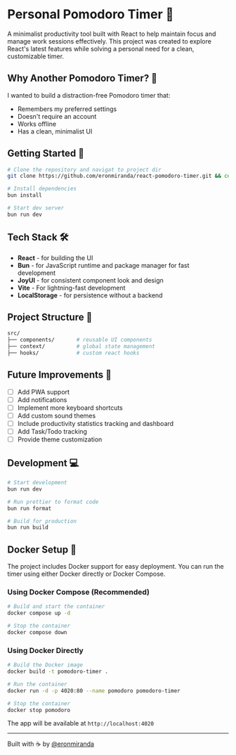 # Personal Pomodoro Timer 🍅

A minimalist productivity tool built with React to help maintain focus and manage work sessions effectively. This project was created to explore React's latest features while solving a personal need for a clean, customizable timer.

## Why Another Pomodoro Timer? 🤔

I wanted to build a distraction-free Pomodoro timer that:

- Remembers my preferred settings
- Doesn't require an account
- Works offline
- Has a clean, minimalist UI

## Getting Started 🚀

```bash
# Clone the repository and navigat to project dir
git clone https://github.com/eronmiranda/react-pomodoro-timer.git && cd react-pomodoro-timer

# Install dependencies
bun install

# Start dev server
bun run dev
```

## Tech Stack 🛠️

- **React** - for building the UI
- **Bun** - for JavaScript runtime and package manager for fast development
- **JoyUI** - for consistent component look and design
- **Vite** - For lightning-fast development
- **LocalStorage** - for persistence without a backend

## Project Structure 📁

```bash
src/
├── components/       # reusable UI components
├── context/          # global state management
├── hooks/            # custom react hooks
```

## Future Improvements 🚧

- [ ] Add PWA support
- [ ] Add notifications
- [ ] Implement more keyboard shortcuts
- [ ] Add custom sound themes
- [ ] Include productivity statistics tracking and dashboard
- [ ] Add Task/Todo tracking
- [ ] Provide theme customization

## Development 💻

```bash
# Start development
bun run dev

# Run prettier to format code
bun run format

# Build for production
bun run build
```

## Docker Setup 🐳

The project includes Docker support for easy deployment. You can run the timer using either Docker directly or Docker Compose.

### Using Docker Compose (Recommended)

```bash
# Build and start the container
docker compose up -d

# Stop the container
docker compose down
```

### Using Docker Directly

```bash
# Build the Docker image
docker build -t pomodoro-timer .

# Run the container
docker run -d -p 4020:80 --name pomodoro pomodoro-timer

# Stop the container
docker stop pomodoro
```

The app will be available at `http://localhost:4020`

---

Built with ☕️ by [@eronmiranda](https://github.com/eronmiranda)
